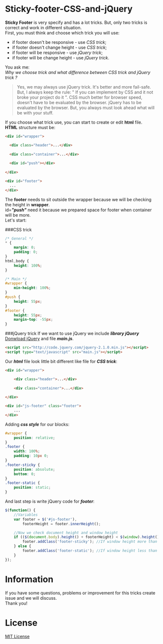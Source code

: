 Sticky-footer-CSS-and-jQuery
============================
**Sticky Footer** is very specify and has a lot tricks. But, only two tricks is correct and work in different situation.<br/>
First, you must think and choose which trick you will use:
- if footer doesn't be responsive - use *CSS trick*;
- if footer doesn't change height - use *CSS trick*;
- if footer will be responsive - use *jQuery trick*;
- if footer will be change height - use *jQuery trick*.

You ask me:<br/>
*Why we choose trick and what difference between CSS trick and jQuery trick ?*
> Yes, we may always use jQuery trick. It's better and more fail-safe.<br/>
> But, I always keep the rule: " If you can implement by CSS and it not broke your project do it ". 
> CSS much better for browser speed, doesn't have to be evaluated by the browser.
> jQuery has to be evaluated by the browser. 
> But, you always must look ahead what will be with your stuff.


If you choose what trick use, you can start to create or edit **html** file.<br/>
**HTML** structure must be:
```html
<div id="wrapper">

  <div class="header">...</div>
  
  <div class="container">...</div>
  
  <div id="push"></div>
  
</div>

<div id="footer">
  ...
</div>
```
The **footer** needs to sit outside the wrapper because we will be checking the height in **wrapper**.<br/>
id=***"push"*** need it because we prepared space for footer when container will be more.<br/>
Let's start:


###CSS trick
```css
/* General */
* {
    margin: 0;
    padding: 0;
}
html,body {
    height: 100%;
}

/* Main */
#wrapper {
    min-height: 100%;
}
#push {
    height: 55px;
}
#footer {
    height: 55px;
    margin-top: -55px;
}
```


###jQuery trick
If we want to use jQuery we include ***library jQuery*** [Donwload jQuery](http://jquery.com/download/) and file ***main.js***.
```html
<script src="http://code.jquery.com/jquery-2.1.0.min.js"></script>
<script type="text/javascript" src="main.js"></script>
```

Our ***html*** file look little bit different like file for ***CSS trick***:
```html
<div id="wrapper">

    <div class="header">...</div>
    
    <div class="container">...</div>
    
</div>

<div id="js-footer" class="footer">
    ...
</div>
```

Adding ***css style*** for our blocks:
```css
#wrapper {
    position: relative;
}
.footer {
    width: 100%;
    padding: 10px 0;
}
.footer-sticky {
    position: absolute;
    bottom: 0;
}
.footer-static {
    position: static;
}
```

And last step is write jQuery code for ***footer***:
```javascript
$(function() {
    //Variables
    var footer = $('#js-footer'),
        footerHeight = footer.innerHeight();

    //Now we check document height and window height
    if (($(document.body).height() + footerHeight) < $(window).height()) {
        footer.addClass('footer-sticky'); //If window height more than document height we add class
    } else {
        footer.addClass('footer-static'); //If window height less than document height we add class
    }
});
```

Information
============
If you have some questions, problems or improvement for this tricks create issue and we will discuss.<br/>
Thank you!

License
========
[MIT License](http://opensource.org/licenses/mit-license.php)


